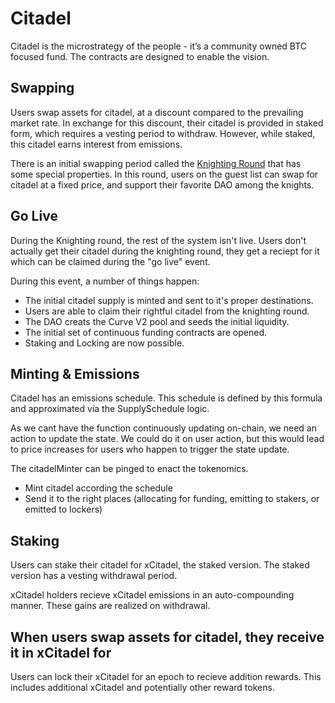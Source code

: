 # Citadel
Citadel is the microstrategy of the people - it’s a community owned BTC focused fund. The contracts are designed to enable the vision.

## Swapping

Users swap assets for citadel, at a discount compared to the prevailing market rate. In exchange for this discount, their citadel is provided in staked form, which requires a vesting period to withdraw. However, while staked, this citadel earns interest from emissions.

There is an initial swapping period called the [Knighting Round](./knighting-round.md) that has some special properties. In this round, users on the guest list can swap for citadel at a fixed price, and support their favorite DAO among the knights.

## Go Live

During the Knighting round, the rest of the system isn't live. Users don't actually get their citadel during the knighting round, they get a reciept for it which can be claimed during the "go live" event.

During this event, a number of things happen:
* The initial citadel supply is minted and sent to it's proper destinations.
* Users are able to claim their rightful citadel from the knighting round.
* The DAO creats the Curve V2 pool and seeds the initial liquidity.
* The initial set of continuous funding contracts are opened.
* Staking and Locking are now possible.

## Minting & Emissions

Citadel has an emissions schedule. This schedule is defined by this formula and approximated via the SupplySchedule logic.

As we cant have the function continuously updating on-chain, we need an action to update the state. We could do it on user action, but this would lead to price increases for users who happen to trigger the state update.

The citadelMinter can be pinged to enact the tokenomics.
- Mint citadel according the schedule
- Send it to the right places (allocating for funding, emitting to stakers, or emitted to lockers)

## Staking
Users can stake their citadel for xCitadel, the staked version. The staked version has a vesting withdrawal period. 

xCitadel holders recieve xCitadel emissions in an auto-compounding manner. These gains are realized on withdrawal.


## When users swap assets for citadel, they receive it in xCitadel for 
Users can lock their xCitadel for an epoch to recieve addition rewards. This includes additional xCitadel and potentially other reward tokens.


